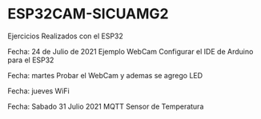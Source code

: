 # ESP32CAM-SICUAMG2
Ejercicios Realizados con el ESP32

Fecha: 24 de Julio de 2021 
Ejemplo WebCam
Configurar el IDE de Arduino para el ESP32

Fecha: martes
Probar el WebCam y ademas se agrego LED

Fecha: jueves
WiFi

Fecha: Sabado 31 Julio 2021
MQTT 
Sensor de Temperatura 
